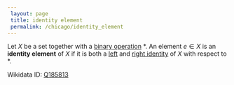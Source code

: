 ```yaml
---
 layout: page
 title: identity element
 permalink: /chicago/identity_element
---
```

Let $X$ be a set together with a [binary operation](https://mathgloss.github.io/MathGloss/chicago/binary_operation) $*$. An element $e \in X$ is an **identity element** of $X$ if it is both a [left](https://mathgloss.github.io/MathGloss/chicago/left_identity_element) and [right identity](https://mathgloss.github.io/MathGloss/chicago/right_identity_element) of $X$ with respect to $*$.

Wikidata ID: [Q185813](https://www.wikidata.org/wiki/Q185813)